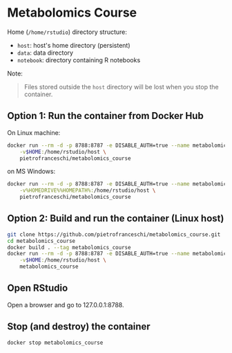 # Metabolomics Course

Home (`/home/rstudio`) directory structure:

 * `host`: host's home directory (persistent)
 * `data`: data directory
 * `notebook`: directory containing R notebooks

Note:
> Files stored outside the `host` directory will be lost when you stop the
container.


## Option 1: Run the container from Docker Hub

On Linux machine:

```sh
docker run --rm -d -p 8788:8787 -e DISABLE_AUTH=true --name metabolomics_course \
    -v$HOME:/home/rstudio/host \
    pietrofranceschi/metabolomics_course
```

on MS Windows:

```sh
docker run --rm -d -p 8788:8787 -e DISABLE_AUTH=true --name metabolomics_course \
    -v%HOMEDRIVE%%HOMEPATH%:/home/rstudio/host \
    pietrofranceschi/metabolomics_course
```

## Option 2: Build and run the container (Linux host)

```sh
git clone https://github.com/pietrofranceschi/metabolomics_course.git
cd metabolomics_course
docker build . --tag metabolomics_course
docker run --rm -d -p 8788:8787 -e DISABLE_AUTH=true --name metabolomics_course \
    -v$HOME:/home/rstudio/host \
    metabolomics_course
```

## Open RStudio

Open a browser and go to 127.0.0.1:8788.

## Stop (and destroy) the container

```sh
docker stop metabolomics_course
```
